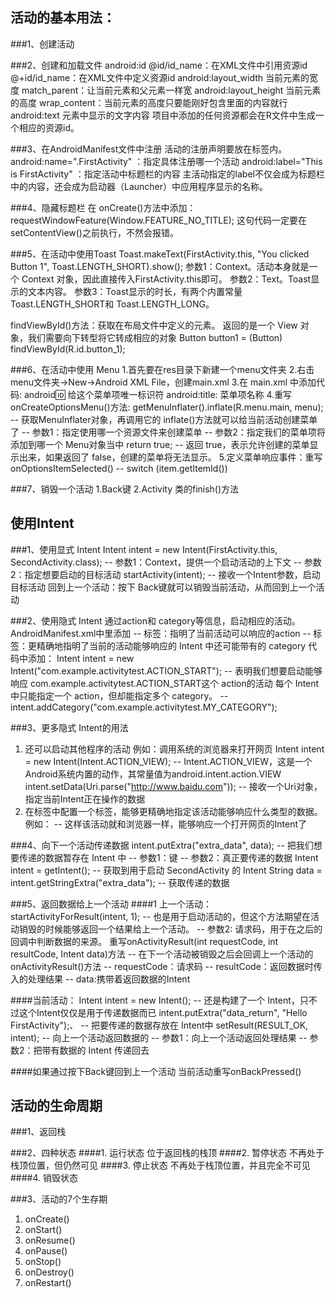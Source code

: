 
## 活动的基本用法：
###1、创建活动

###2、创建和加载文件
android:id
	@id/id_name：在XML文件中引用资源id
	@+id/id_name：在XML文件中定义资源id
android:layout_width 当前元素的宽度
	match_parent：让当前元素和父元素一样宽
android:layout_height 当前元素的高度
	wrap_content：当前元素的高度只要能刚好包含里面的内容就行
android:text 元素中显示的文字内容
项目中添加的任何资源都会在R文件中生成一个相应的资源id。

###3、在AndroidManifest文件中注册
活动的注册声明要放在<application>标签内。
android:name=".FirstActivity" ：指定具体注册哪一个活动
android:label="This is FirstActivity" ：指定活动中标题栏的内容
主活动指定的label不仅会成为标题栏中的内容，还会成为启动器（Launcher）中应用程序显示的名称。

###4、隐藏标题栏
在 onCreate()方法中添加：requestWindowFeature(Window.FEATURE_NO_TITLE);
这句代码一定要在 setContentView()之前执行，不然会报错。

###5、在活动中使用Toast
Toast.makeText(FirstActivity.this, "You clicked Button 1", Toast.LENGTH_SHORT).show();
参数1：Context。活动本身就是一个 Context 对象，因此直接传入FirstActivity.this即可。
参数2：Text。Toast显示的文本内容。
参数3：Toast显示的时长，有两个内置常量Toast.LENGTH_SHORT和 Toast.LENGTH_LONG。

findViewById()方法：获取在布局文件中定义的元素。
返回的是一个 View 对象，我们需要向下转型将它转成相应的对象
Button button1 = (Button) findViewById(R.id.button_1);

###6、在活动中使用 Menu
1.首先要在res目录下新建一个menu文件夹
2.右击menu文件夹→New→Android XML File，创建main.xml
3.在 main.xml 中添加代码:
	<item
	android:id="@+id/add_item"
	android:title="Add"/>
android:id: 给这个菜单项唯一标识符
android:title: 菜单项名称
4.重写 onCreateOptionsMenu()方法:
getMenuInflater().inflate(R.menu.main, menu); 
    -- 获取MenuInflater对象，再调用它的 inflate()方法就可以给当前活动创建菜单了
    -- 参数1：指定使用哪一个资源文件来创建菜单
    -- 参数2：指定我们的菜单项将添加到哪一个 Menu对象当中
return true;
    -- 返回 true，表示允许创建的菜单显示出来，如果返回了 false，创建的菜单将无法显示。
5.定义菜单响应事件：重写 onOptionsItemSelected()
	-- switch (item.getItemId()) 

###7、销毁一个活动
1.Back键
2.Activity 类的finish()方法



## 使用Intent
###1、使用显式 Intent
Intent intent = new Intent(FirstActivity.this, SecondActivity.class);
	-- 参数1：Context，提供一个启动活动的上下文
	-- 参数2：指定想要启动的目标活动
startActivity(intent);
	-- 接收一个Intent参数，启动目标活动
回到上一个活动：按下 Back键就可以销毁当前活动，从而回到上一个活动

###2、使用隐式 Intent
通过action和 category等信息，启动相应的活动。
AndroidManifest.xml中<intent-filter>里添加
	-- <action>标签：指明了当前活动可以响应的action
	-- <category>标签：更精确地指明了当前的活动能够响应的 Intent 中还可能带有的 category
代码中添加：
	Intent intent = new Intent("com.example.activitytest.ACTION_START");
	-- 表明我们想要启动能够响应 com.example.activitytest.ACTION_START这个 action的活动
每个 Intent中只能指定一个 action，但却能指定多个 category。
	-- intent.addCategory("com.example.activitytest.MY_CATEGORY");

###3、更多隐式 Intent的用法
1. 还可以启动其他程序的活动
例如：调用系统的浏览器来打开网页
Intent intent = new Intent(Intent.ACTION_VIEW);
	-- Intent.ACTION_VIEW，这是一个Android系统内置的动作，其常量值为android.intent.action.VIEW
intent.setData(Uri.parse("http://www.baidu.com"));
	-- 接收一个Uri对象，指定当前Intent正在操作的数据
2. 在<intent-filter>标签中配置一个<data>标签，能够更精确地指定该活动能够响应什么类型的数据。
例如：<data android:scheme="http" />
	--  这样该活动就和浏览器一样，能够响应一个打开网页的Intent了

###4、向下一个活动传递数据
intent.putExtra("extra_data", data);
	-- 把我们想要传递的数据暂存在 Intent 中
	-- 参数1：键
	-- 参数2：真正要传递的数据
Intent intent = getIntent();
	-- 获取到用于启动 SecondActivity 的 Intent
String data = intent.getStringExtra("extra_data");
	-- 获取传递的数据

###5、返回数据给上一个活动
####1 上一个活动：
startActivityForResult(intent, 1);
	-- 也是用于启动活动的，但这个方法期望在活动销毁的时候能够返回一个结果给上一个活动。
	-- 参数2: 请求码，用于在之后的回调中判断数据的来源。
重写onActivityResult(int requestCode, int resultCode, Intent data)方法
	--  在下一个活动被销毁之后会回调上一个活动的onActivityResult()方法
	-- requestCode：请求码
	-- resultCode：返回数据时传入的处理结果
	-- data:携带着返回数据的Intent

####当前活动：
Intent intent = new Intent();
	-- 还是构建了一个 Intent，只不过这个Intent仅仅是用于传递数据而已
intent.putExtra("data_return", "Hello FirstActivity");、
	-- 把要传递的数据存放在 Intent中
setResult(RESULT_OK, intent);
	-- 向上一个活动返回数据的
	-- 参数1：向上一个活动返回处理结果
	-- 参数2：把带有数据的 Intent 传递回去

####如果通过按下Back键回到上一个活动
当前活动重写onBackPressed()



## 活动的生命周期
###1、返回栈

###2、四种状态
####1. 运行状态
位于返回栈的栈顶
####2. 暂停状态
不再处于栈顶位置，但仍然可见
####3. 停止状态
不再处于栈顶位置，并且完全不可见
####4. 销毁状态

###3、活动的7个生存期
1. onCreate()
2. onStart()
3. onResume()
4. onPause()
5. onStop()
6. onDestroy()
7. onRestart()





